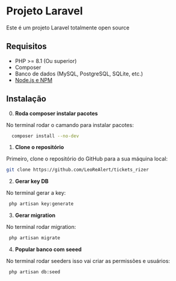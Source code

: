 # Projeto Laravel

Este é um projeto Laravel totalmente open source

## Requisitos

- PHP >= 8.1 (Ou superior)
- Composer
- Banco de dados (MySQL, PostgreSQL, SQLite, etc.)
- [Node.js e NPM](https://nodejs.org/)

## Instalação

   0. **Roda composer instalar pacotes**

   No terminal rodar o camando para instalar pacotes:

   ```bash
     composer install --no-dev
   ```

   1. **Clone o repositório**

   Primeiro, clone o repositório do GitHub para a sua máquina local:

   ```bash
   git clone https://github.com/LeoReAlert/tickets_rizer

   ```

   2. **Gerar key DB**

   No terminal gerar a key:

   ```bash
    php artisan key:generate
   ```

   3. **Gerar migration**

   No terminal rodar migration:

   ```bash
    php artisan migrate
   ```

   4. **Popular banco com seeed**

   No terminal rodar seeders isso vai criar as permissões e usuários:

   ```bash
    php artisan db:seed
   ```


   
